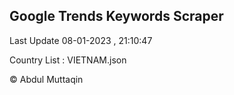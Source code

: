 

## Google Trends Keywords Scraper 
 
Last Update 08-01-2023 , 21:10:47

Country List :
VIETNAM.json



© Abdul Muttaqin 
